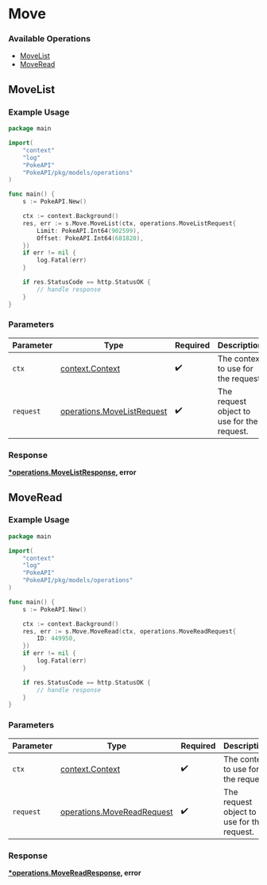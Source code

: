 # Move

### Available Operations

* [MoveList](#movelist)
* [MoveRead](#moveread)

## MoveList

### Example Usage

```go
package main

import(
	"context"
	"log"
	"PokeAPI"
	"PokeAPI/pkg/models/operations"
)

func main() {
    s := PokeAPI.New()

    ctx := context.Background()
    res, err := s.Move.MoveList(ctx, operations.MoveListRequest{
        Limit: PokeAPI.Int64(902599),
        Offset: PokeAPI.Int64(681820),
    })
    if err != nil {
        log.Fatal(err)
    }

    if res.StatusCode == http.StatusOK {
        // handle response
    }
}
```

### Parameters

| Parameter                                                                | Type                                                                     | Required                                                                 | Description                                                              |
| ------------------------------------------------------------------------ | ------------------------------------------------------------------------ | ------------------------------------------------------------------------ | ------------------------------------------------------------------------ |
| `ctx`                                                                    | [context.Context](https://pkg.go.dev/context#Context)                    | :heavy_check_mark:                                                       | The context to use for the request.                                      |
| `request`                                                                | [operations.MoveListRequest](../../models/operations/movelistrequest.md) | :heavy_check_mark:                                                       | The request object to use for the request.                               |


### Response

**[*operations.MoveListResponse](../../models/operations/movelistresponse.md), error**


## MoveRead

### Example Usage

```go
package main

import(
	"context"
	"log"
	"PokeAPI"
	"PokeAPI/pkg/models/operations"
)

func main() {
    s := PokeAPI.New()

    ctx := context.Background()
    res, err := s.Move.MoveRead(ctx, operations.MoveReadRequest{
        ID: 449950,
    })
    if err != nil {
        log.Fatal(err)
    }

    if res.StatusCode == http.StatusOK {
        // handle response
    }
}
```

### Parameters

| Parameter                                                                | Type                                                                     | Required                                                                 | Description                                                              |
| ------------------------------------------------------------------------ | ------------------------------------------------------------------------ | ------------------------------------------------------------------------ | ------------------------------------------------------------------------ |
| `ctx`                                                                    | [context.Context](https://pkg.go.dev/context#Context)                    | :heavy_check_mark:                                                       | The context to use for the request.                                      |
| `request`                                                                | [operations.MoveReadRequest](../../models/operations/movereadrequest.md) | :heavy_check_mark:                                                       | The request object to use for the request.                               |


### Response

**[*operations.MoveReadResponse](../../models/operations/movereadresponse.md), error**

